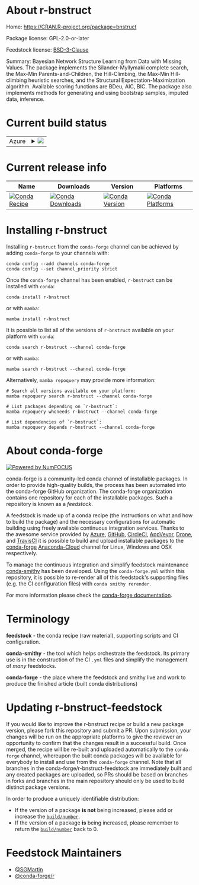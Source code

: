 About r-bnstruct
================

Home: https://CRAN.R-project.org/package=bnstruct

Package license: GPL-2.0-or-later

Feedstock license: [BSD-3-Clause](https://github.com/conda-forge/r-bnstruct-feedstock/blob/main/LICENSE.txt)

Summary: Bayesian Network Structure Learning from Data with Missing Values. The package implements the Silander-Myllymaki complete search, the Max-Min Parents-and-Children, the Hill-Climbing, the Max-Min Hill-climbing heuristic searches, and the Structural Expectation-Maximization algorithm. Available scoring functions are BDeu, AIC, BIC. The package also implements methods for generating and using bootstrap samples, imputed data, inference.

Current build status
====================


<table>
    
  <tr>
    <td>Azure</td>
    <td>
      <details>
        <summary>
          <a href="https://dev.azure.com/conda-forge/feedstock-builds/_build/latest?definitionId=11674&branchName=main">
            <img src="https://dev.azure.com/conda-forge/feedstock-builds/_apis/build/status/r-bnstruct-feedstock?branchName=main">
          </a>
        </summary>
        <table>
          <thead><tr><th>Variant</th><th>Status</th></tr></thead>
          <tbody><tr>
              <td>linux_64_r_base4.1</td>
              <td>
                <a href="https://dev.azure.com/conda-forge/feedstock-builds/_build/latest?definitionId=11674&branchName=main">
                  <img src="https://dev.azure.com/conda-forge/feedstock-builds/_apis/build/status/r-bnstruct-feedstock?branchName=main&jobName=linux&configuration=linux%20linux_64_r_base4.1" alt="variant">
                </a>
              </td>
            </tr><tr>
              <td>linux_64_r_base4.2</td>
              <td>
                <a href="https://dev.azure.com/conda-forge/feedstock-builds/_build/latest?definitionId=11674&branchName=main">
                  <img src="https://dev.azure.com/conda-forge/feedstock-builds/_apis/build/status/r-bnstruct-feedstock?branchName=main&jobName=linux&configuration=linux%20linux_64_r_base4.2" alt="variant">
                </a>
              </td>
            </tr><tr>
              <td>osx_64_r_base4.1</td>
              <td>
                <a href="https://dev.azure.com/conda-forge/feedstock-builds/_build/latest?definitionId=11674&branchName=main">
                  <img src="https://dev.azure.com/conda-forge/feedstock-builds/_apis/build/status/r-bnstruct-feedstock?branchName=main&jobName=osx&configuration=osx%20osx_64_r_base4.1" alt="variant">
                </a>
              </td>
            </tr><tr>
              <td>osx_64_r_base4.2</td>
              <td>
                <a href="https://dev.azure.com/conda-forge/feedstock-builds/_build/latest?definitionId=11674&branchName=main">
                  <img src="https://dev.azure.com/conda-forge/feedstock-builds/_apis/build/status/r-bnstruct-feedstock?branchName=main&jobName=osx&configuration=osx%20osx_64_r_base4.2" alt="variant">
                </a>
              </td>
            </tr><tr>
              <td>win_64</td>
              <td>
                <a href="https://dev.azure.com/conda-forge/feedstock-builds/_build/latest?definitionId=11674&branchName=main">
                  <img src="https://dev.azure.com/conda-forge/feedstock-builds/_apis/build/status/r-bnstruct-feedstock?branchName=main&jobName=win&configuration=win%20win_64_" alt="variant">
                </a>
              </td>
            </tr>
          </tbody>
        </table>
      </details>
    </td>
  </tr>
</table>

Current release info
====================

| Name | Downloads | Version | Platforms |
| --- | --- | --- | --- |
| [![Conda Recipe](https://img.shields.io/badge/recipe-r--bnstruct-green.svg)](https://anaconda.org/conda-forge/r-bnstruct) | [![Conda Downloads](https://img.shields.io/conda/dn/conda-forge/r-bnstruct.svg)](https://anaconda.org/conda-forge/r-bnstruct) | [![Conda Version](https://img.shields.io/conda/vn/conda-forge/r-bnstruct.svg)](https://anaconda.org/conda-forge/r-bnstruct) | [![Conda Platforms](https://img.shields.io/conda/pn/conda-forge/r-bnstruct.svg)](https://anaconda.org/conda-forge/r-bnstruct) |

Installing r-bnstruct
=====================

Installing `r-bnstruct` from the `conda-forge` channel can be achieved by adding `conda-forge` to your channels with:

```
conda config --add channels conda-forge
conda config --set channel_priority strict
```

Once the `conda-forge` channel has been enabled, `r-bnstruct` can be installed with `conda`:

```
conda install r-bnstruct
```

or with `mamba`:

```
mamba install r-bnstruct
```

It is possible to list all of the versions of `r-bnstruct` available on your platform with `conda`:

```
conda search r-bnstruct --channel conda-forge
```

or with `mamba`:

```
mamba search r-bnstruct --channel conda-forge
```

Alternatively, `mamba repoquery` may provide more information:

```
# Search all versions available on your platform:
mamba repoquery search r-bnstruct --channel conda-forge

# List packages depending on `r-bnstruct`:
mamba repoquery whoneeds r-bnstruct --channel conda-forge

# List dependencies of `r-bnstruct`:
mamba repoquery depends r-bnstruct --channel conda-forge
```


About conda-forge
=================

[![Powered by
NumFOCUS](https://img.shields.io/badge/powered%20by-NumFOCUS-orange.svg?style=flat&colorA=E1523D&colorB=007D8A)](https://numfocus.org)

conda-forge is a community-led conda channel of installable packages.
In order to provide high-quality builds, the process has been automated into the
conda-forge GitHub organization. The conda-forge organization contains one repository
for each of the installable packages. Such a repository is known as a *feedstock*.

A feedstock is made up of a conda recipe (the instructions on what and how to build
the package) and the necessary configurations for automatic building using freely
available continuous integration services. Thanks to the awesome service provided by
[Azure](https://azure.microsoft.com/en-us/services/devops/), [GitHub](https://github.com/),
[CircleCI](https://circleci.com/), [AppVeyor](https://www.appveyor.com/),
[Drone](https://cloud.drone.io/welcome), and [TravisCI](https://travis-ci.com/)
it is possible to build and upload installable packages to the
[conda-forge](https://anaconda.org/conda-forge) [Anaconda-Cloud](https://anaconda.org/)
channel for Linux, Windows and OSX respectively.

To manage the continuous integration and simplify feedstock maintenance
[conda-smithy](https://github.com/conda-forge/conda-smithy) has been developed.
Using the ``conda-forge.yml`` within this repository, it is possible to re-render all of
this feedstock's supporting files (e.g. the CI configuration files) with ``conda smithy rerender``.

For more information please check the [conda-forge documentation](https://conda-forge.org/docs/).

Terminology
===========

**feedstock** - the conda recipe (raw material), supporting scripts and CI configuration.

**conda-smithy** - the tool which helps orchestrate the feedstock.
                   Its primary use is in the construction of the CI ``.yml`` files
                   and simplify the management of *many* feedstocks.

**conda-forge** - the place where the feedstock and smithy live and work to
                  produce the finished article (built conda distributions)


Updating r-bnstruct-feedstock
=============================

If you would like to improve the r-bnstruct recipe or build a new
package version, please fork this repository and submit a PR. Upon submission,
your changes will be run on the appropriate platforms to give the reviewer an
opportunity to confirm that the changes result in a successful build. Once
merged, the recipe will be re-built and uploaded automatically to the
`conda-forge` channel, whereupon the built conda packages will be available for
everybody to install and use from the `conda-forge` channel.
Note that all branches in the conda-forge/r-bnstruct-feedstock are
immediately built and any created packages are uploaded, so PRs should be based
on branches in forks and branches in the main repository should only be used to
build distinct package versions.

In order to produce a uniquely identifiable distribution:
 * If the version of a package **is not** being increased, please add or increase
   the [``build/number``](https://docs.conda.io/projects/conda-build/en/latest/resources/define-metadata.html#build-number-and-string).
 * If the version of a package **is** being increased, please remember to return
   the [``build/number``](https://docs.conda.io/projects/conda-build/en/latest/resources/define-metadata.html#build-number-and-string)
   back to 0.

Feedstock Maintainers
=====================

* [@SGMartin](https://github.com/SGMartin/)
* [@conda-forge/r](https://github.com/conda-forge/r/)

